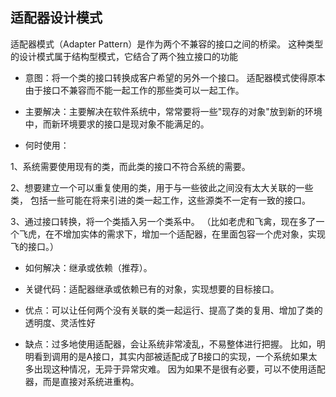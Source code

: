 ## 适配器设计模式

适配器模式（Adapter Pattern）是作为两个不兼容的接口之间的桥梁。
这种类型的设计模式属于结构型模式，它结合了两个独立接口的功能

- 意图：将一个类的接口转换成客户希望的另外一个接口。
适配器模式使得原本由于接口不兼容而不能一起工作的那些类可以一起工作。

- 主要解决：主要解决在软件系统中，常常要将一些"现存的对象"放到新的环境中，而新环境要求的接口是现对象不能满足的。

- 何时使用： 

1、系统需要使用现有的类，而此类的接口不符合系统的需要。 

2、想要建立一个可以重复使用的类，用于与一些彼此之间没有太大关联的一些类，
包括一些可能在将来引进的类一起工作，这些源类不一定有一致的接口。 

3、通过接口转换，将一个类插入另一个类系中。
（比如老虎和飞禽，现在多了一个飞虎，在不增加实体的需求下，增加一个适配器，在里面包容一个虎对象，实现飞的接口。）

- 如何解决：继承或依赖（推荐）。

- 关键代码：适配器继承或依赖已有的对象，实现想要的目标接口。

- 优点：可以让任何两个没有关联的类一起运行、提高了类的复用、增加了类的透明度、灵活性好

- 缺点：过多地使用适配器，会让系统非常凌乱，不易整体进行把握。
比如，明明看到调用的是A接口，其实内部被适配成了B接口的实现，一个系统如果太多出现这种情况，无异于异常灾难。
因为如果不是很有必要，可以不使用适配器，而是直接对系统进重构。
